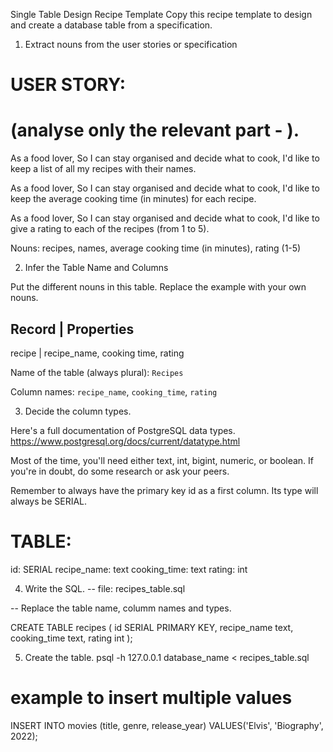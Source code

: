 Single Table Design Recipe Template
Copy this recipe template to design and create a database table from a specification.

1. Extract nouns from the user stories or specification

# USER STORY:
# (analyse only the relevant part - ).

As a food lover,
So I can stay organised and decide what to cook,
I'd like to keep a list of all my recipes with their names.

As a food lover,
So I can stay organised and decide what to cook,
I'd like to keep the average cooking time (in minutes) for each recipe.

As a food lover,
So I can stay organised and decide what to cook,
I'd like to give a rating to each of the recipes (from 1 to 5).

Nouns: recipes, names, average cooking time (in minutes), rating (1-5)


2. Infer the Table Name and Columns

Put the different nouns in this table. Replace the example with your own nouns.

Record |	Properties
---------------------
recipe  |	recipe_name, cooking time, rating


Name of the table (always plural): `Recipes`

Column names: `recipe_name`, `cooking_time`, `rating`

3. Decide the column types.

Here's a full documentation of PostgreSQL data types. https://www.postgresql.org/docs/current/datatype.html

Most of the time, you'll need either text, int, bigint, numeric, or boolean. If you're in doubt, do some research or ask your peers.

Remember to always have the primary key id as a first column. Its type will always be SERIAL.

# TABLE:

id: SERIAL
recipe_name: text
cooking_time: text
rating: int

4. Write the SQL.
-- file: recipes_table.sql

-- Replace the table name, columm names and types.

CREATE TABLE recipes (
  id SERIAL PRIMARY KEY,
  recipe_name text,
  cooking_time text,
  rating int
);

5. Create the table.
psql -h 127.0.0.1 database_name < recipes_table.sql


# example to insert multiple values
 INSERT INTO movies
  (title, genre, release_year)
  VALUES('Elvis', 'Biography', 2022);